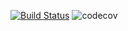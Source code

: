[![Build Status](https://app.travis-ci.com/himax82/pasport_client_boot.svg?branch=master)](https://app.travis-ci.com/himax82/pasport_client_boot)
![codecov](https://codecov.io/gh/himax82/UrlShortCut/branch/master/graph/badge.svg?token=GMDHFHLXKR)

